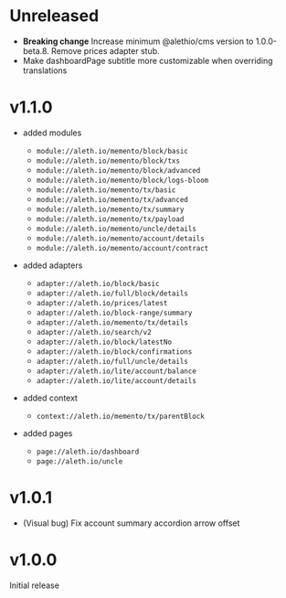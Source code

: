 # Unreleased

- **Breaking change** Increase minimum @alethio/cms version to 1.0.0-beta.8. Remove prices adapter stub.
- Make dashboardPage subtitle more customizable when overriding translations

# v1.1.0

- added modules
    - `module://aleth.io/memento/block/basic`
    - `module://aleth.io/memento/block/txs`
    - `module://aleth.io/memento/block/advanced`
    - `module://aleth.io/memento/block/logs-bloom`
    - `module://aleth.io/memento/tx/basic`
    - `module://aleth.io/memento/tx/advanced`
    - `module://aleth.io/memento/tx/summary`
    - `module://aleth.io/memento/tx/payload`
    - `module://aleth.io/memento/uncle/details`
    - `module://aleth.io/memento/account/details`
    - `module://aleth.io/memento/account/contract`

- added adapters
    - `adapter://aleth.io/block/basic`
    - `adapter://aleth.io/full/block/details`
    - `adapter://aleth.io/prices/latest`
    - `adapter://aleth.io/block-range/summary`
    - `adapter://aleth.io/memento/tx/details`
    - `adapter://aleth.io/search/v2`
    - `adapter://aleth.io/block/latestNo`
    - `adapter://aleth.io/block/confirmations`
    - `adapter://aleth.io/full/uncle/details`
    - `adapter://aleth.io/lite/account/balance`
    - `adapter://aleth.io/lite/account/details`

- added context
    - `context://aleth.io/memento/tx/parentBlock`

- added pages
    - `page://aleth.io/dashboard`
    - `page://aleth.io/uncle`

# v1.0.1

- (Visual bug) Fix account summary accordion arrow offset

# v1.0.0

Initial release
